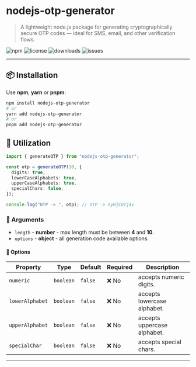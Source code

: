 # nodejs-otp-generator

> A lightweight node.js package for generating cryptographically secure OTP codes — ideal for SMS, email, and other verification flows.

![npm](https://img.shields.io/npm/v/nodejs-otp-generator.svg)
![license](https://img.shields.io/npm/l/nodejs-otp-generator.svg)
![downloads](https://img.shields.io/npm/dt/nodejs-otp-generator.svg)
![issues](https://img.shields.io/github/issues/andR3Scr1pTx86/nodejs-otp-generator.svg)

---

## 📦 Installation

Use **npm**, **yarn** or **pnpm**:

```bash
npm install nodejs-otp-generator
# or
yarn add nodejs-otp-generator
# or
pnpm add nodejs-otp-generator
```

## 🔧 Utilization

```ts
import { generateOTP } from "nodejs-otp-generator";

const otp = generateOTP(10, {
  digits: true,
  lowerCaseAlphabets: true,
  upperCaseAlphabets: true,
  specialChars: false,
});

console.log("OTP -> ", otp); // OTP -> eyRjCOTj4v
```

### 🔢 Arguments

* `length` - **number** - max length must be between **4** and **10**.
* `options` - **object** - all generation code available options.

#### 🧩 Options

| Property | Type | Default | Required | Description |
|-----------|-------|----------|------------|-------------|
| `numeric` | `boolean` | `false` | ❌ No | accepts numeric digits. |
| `lowerAlphabet` | `boolean` | `false` | ❌ No | accepts lowercase alphabet. |
| `upperAlphabet` | `boolean` | `false` | ❌ No | accepts uppercase alphabet. |
| `specialChar` | `boolean` | `false` | ❌ No | accepts special chars. |

---
